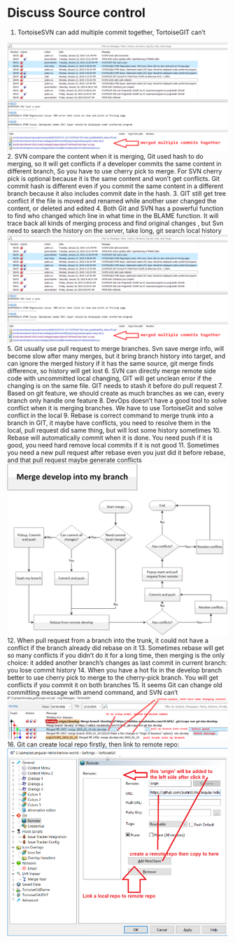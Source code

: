 # Discuss Source control

1.	TortoiseSVN can add multiple commit together, TortoiseGIT can’t
 <img src="img\svn_merge_commits.png">
2.	SVN compare the content when it is merging, Git used hash to do merging, so it will get conflicts if a developer commits the same content in different branch, So you have to use cherry pick to merge. For SVN cherry pick is optional because it is the same content and won’t get conflicts. Git commit hash is different even if you commit the same content in a different branch because it also includes commit date in the hash.
3.	GIT still get tree conflict if the file is moved and renamed while another user changed the content, or deleted and edited
4.	Both Git and SVN has a powerful function to find who changed which line in what time in the BLAME function. It will trace back all kinds of merging process and find original changes , but Svn need to search the history on the server, take long, git search local history
<img src="img\svn_merge_commits.png"> 
5.	Git usually use pull request to merge branches. Svn save  merge info, will become slow after many merges, but it bring branch history into target, and can ignore the merged history if it has the same source, git merge finds difference, so history will get lost
6.	SVN can directly merge remote side code with uncommitted local changing, GIT will get unclean error if the changing is on the same file. GIT needs to stash it before do pull request
7.	Based on git feature, we should create as much branches as we can, every branch only handle one feature
8.	DevOps doesn’t have a good tool to solve conflict when it is merging branches. We have to use TortoiseGit and solve conflict in the local
9.	Rebase is correct command to merge trunk into a branch in GIT, it maybe have conflicts, you need to resolve them in the local, pull request did same thing, but will lost some history sometimes
10.	Rebase will automatically commit when it is done. You need push if it is good, you need hard remove local commits if it is not good 
11.	Sometimes you need a new pull request after rebase even you just did it before rebase, and that pull request maybe generate conflicts
<img src="img\git_rebase.png"> 
12.	When pull request from a branch into the trunk, it could not have a conflict if the branch already did rebase on it
13.	Sometimes rebase will get so many conflicts if you didn’t do it for a long time, then merging is the only choice: it added another branch’s changes as last commit in current branch: you lose commit history
14.	When you have a hot fix in the develop branch better to use cherry pick to merge to the cherry-pick branch. You will get conflicts if you commit it on both branches
15.	It seems Git can change old committing message with amend command, and SVN can’t
<img src="img\git_confuse.png"> 
16. Git can create local repo firstly, then link to remote repo: <img src="img\link_to_remote.png">
